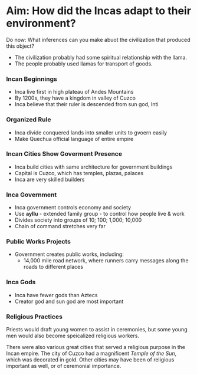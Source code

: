 # Aim: How did the Incas adapt to their environment? 
Do now: What inferences can you make abuot the civilization that produced this object? 
- The civilization probably had some spiritual relationship with the llama. 
- The people probably used llamas for transport of goods. 

### Incan Beginnings 
- Inca live first in high plateau of Andes Mountains 
- By 1200s, they have a kingdom in valley of Cuzco 
- Inca believe that their ruler is descended from sun god, Inti 

### Organized Rule 
- Inca divide conquered lands into smaller units to gvoern easily
- Make Quechua official language of entire empire 

### Incan Cities Show Goverment Presence 
- Inca build cities with same architecture for government buildings 
- Capital is Cuzco, which has temples, plazas, palaces
- Inca are very skilled builders 

### Inca Government 
- Inca government controls economy and society 
- Use **ayllu** - extended family group - to control how people live & work 
- Divides society into groups of 10; 100; 1,000; 10,000 
- Chain of command stretches very far 

### Public Works Projects 
- Government creates public works, including: 
  - 14,000 mile road network, where runners carry messages along the roads to different places 

### Inca Gods 
- Inca have fewer gods than Aztecs 
- Creator god and sun god are most important 

### Religious Practices 
Priests would draft young women to assist in ceremonies, but some young men would also become speicalized religious workers. 

There were also various great cities that served a religious purpose in the Incan empire. The city of Cuzco had a magnificent *Temple of the Sun*, which was decorated in gold. Other cities may have been of religious important as well, or of ceremonial importance. 
